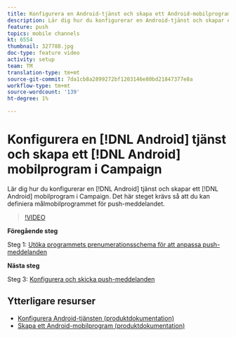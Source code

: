 ```yaml
---
title: Konfigurera en Android-tjänst och skapa ett Android-mobilprogram i Campaign
description: Lär dig hur du konfigurerar en Android-tjänst och skapar ett Android-mobilprogram i Campaign. Det krävs för att vi ska kunna definiera Neotrip-appen som mål för push-meddelandet.
feature: push
topics: mobile channels
kt: 6554
thumbnail: 327788.jpg
doc-type: feature video
activity: setup
team: TM
translation-type: tm+mt
source-git-commit: 7da1cb8a2899272bf1203146e80bd21847377e8a
workflow-type: tm+mt
source-wordcount: '139'
ht-degree: 1%

---
```



# Konfigurera en [!DNL Android] tjänst och skapa ett [!DNL Android] mobilprogram i Campaign

Lär dig hur du konfigurerar en [!DNL Android] tjänst och skapar ett [!DNL Android] mobilprogram i Campaign. Det här steget krävs så att du kan definiera målmobilprogrammet för push-meddelandet.

>[!VIDEO](https://video.tv.adobe.com/v/327788?quality=12)

**Föregående steg**

Steg 1: [Utöka programmets prenumerationsschema för att anpassa push-meddelanden](/help/tutorial-getting-started-with-push-notifications-for-android/extending-the-app-subscription-schema.md)

**Nästa steg**

Steg 3: [Konfigurera och skicka push-meddelanden](/help/tutorial-getting-started-with-push-notifications-for-android/configuring-and-sending-push-notifications.md)

## Ytterligare resurser

* [Konfigurera Android-tjänsten (produktdokumentation)](https://experienceleague.adobe.com/docs/campaign-classic/using/sending-messages/sending-push-notifications/configure-the-mobile-app/configuring-the-mobile-application-android.html#configuring-android-service)
* [Skapa ett Android-mobilprogram (produktdokumentation)](https://experienceleague.adobe.com/docs/campaign-classic/using/sending-messages/sending-push-notifications/configure-the-mobile-app/configuring-the-mobile-application-android.html#creating-android-app)
